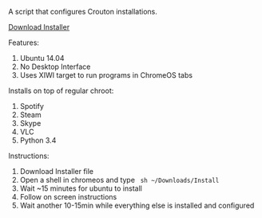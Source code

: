 A script that configures Crouton installations.

[Download Installer](https://goo.gl/R2ZnHV)

Features:

1. Ubuntu 14.04
2. No Desktop Interface
3. Uses XIWI target to run programs in ChromeOS tabs

Installs on top of regular chroot:

1. Spotify
2. Steam
3. Skype
4. VLC
5. Python 3.4

Instructions:

1. Download Installer file
2. Open a shell in chromeos and type <code> sh ~/Downloads/Install </code>
3. Wait ~15 minutes for ubuntu to install
4. Follow on screen instructions
5. Wait another 10-15min while everything else is installed and configured
